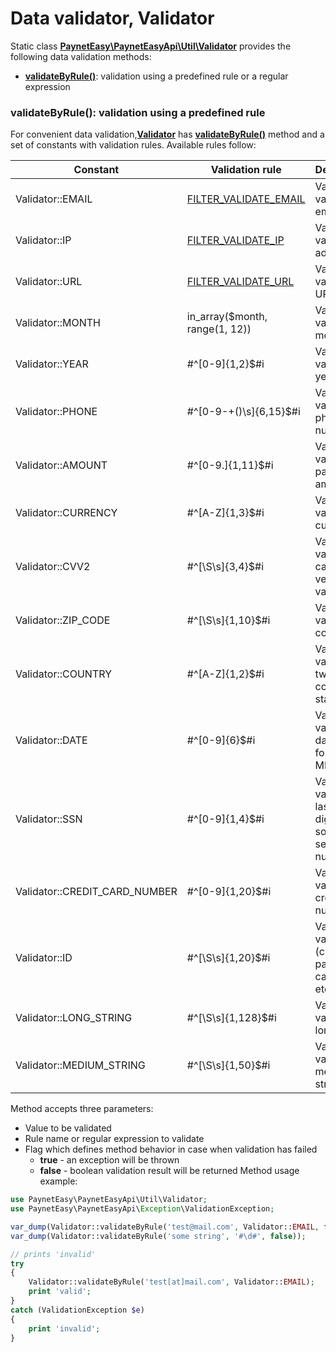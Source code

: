 # Data validator, Validator

Static class **[PaynetEasy\PaynetEasyApi\Util\Validator](../../source/PaynetEasy/PaynetEasyApi/Util/Validator.php)** provides the following data validation methods:
* **[validateByRule()](#validateByRule)**: validation using a predefined rule or a regular expression

### <a name="validateByRule"></a>validateByRule(): validation using a predefined rule

For convenient data validation,**[Validator](../../source/PaynetEasy/PaynetEasyApi/Util/Validator.php)** has **[validateByRule()](../../source/PaynetEasy/PaynetEasyApi/Util/Validator.php#L128)** method and a set of constants with validation rules. Available rules follow:

Constant                        |Validation rule            |Description
--------------------------------|---------------------------|--------
Validator::EMAIL                |[FILTER_VALIDATE_EMAIL](http://www.php.net/manual/en/filter.filters.validate.php)|Validate value as email
Validator::IP                   |[FILTER_VALIDATE_IP](http://www.php.net/manual/en/filter.filters.validate.php)|Validate value as IP address
Validator::URL                  |[FILTER_VALIDATE_URL](http://www.php.net/manual/en/filter.filters.validate.php)|Validate value as URL
Validator::MONTH                |in_array($month, range(1, 12))|Validate value as month
Validator::YEAR                 |#^[0-9]{1,2}$#i            |Validate value as year
Validator::PHONE                |#^[0-9\-\+\(\)\s]{6,15}$#i |Validate value as phone number
Validator::AMOUNT               |#^[0-9\.]{1,11}$#i         |Validate value as payment amount
Validator::CURRENCY             |#^[A-Z]{1,3}$#i            |Validate value as currency
Validator::CVV2                 |#^[\S\s]{3,4}$#i           |Validate value as card verification value
Validator::ZIP_CODE             |#^[\S\s]{1,10}$#i          |Validate value as zip code
Validator::COUNTRY              |#^[A-Z]{1,2}$#i            |Validate value as two-letter country or state code
Validator::DATE                 |#^[0-9]{6}$#i              |Validate value as date in format MMDDYY
Validator::SSN                  |#^[0-9]{1,4}$#i            |Validate value as last four digits of social security number
Validator::CREDIT_CARD_NUMBER   |#^[0-9]{1,20}$#i           |Validate value as credit card number
Validator::ID                   |#^[\S\s]{1,20}$#i          |Validate value as ID (client, paynet, card-ref, etc.)
Validator::LONG_STRING          |#^[\S\s]{1,128}$#i         |Validate value as long string
Validator::MEDIUM_STRING        |#^[\S\s]{1,50}$#i          |Validate value as medium string

Method accepts three parameters:
* Value to be validated
* Rule name or regular expression to validate
* Flag which defines method behavior in case when validation has failed
    * **true** - an exception will be thrown
    * **false** - boolean validation result will be returned
Method usage example:

```php
use PaynetEasy\PaynetEasyApi\Util\Validator;
use PaynetEasy\PaynetEasyApi\Exception\ValidationException;

var_dump(Validator::validateByRule('test@mail.com', Validator::EMAIL, false));  // true
var_dump(Validator::validateByRule('some string', '#\d#', false));              // false

// prints 'invalid'
try
{
    Validator::validateByRule('test[at]mail.com', Validator::EMAIL);
    print 'valid';
}
catch (ValidationException $e)
{
    print 'invalid';
}
```
